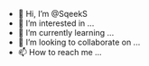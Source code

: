 - 👋 Hi, I’m @SqeekS
- 👀 I’m interested in ...
- 🌱 I’m currently learning ...
- 💞️ I’m looking to collaborate on ...
- 📫 How to reach me ...

<!---
SqeekS/SqeekS is a ✨ special ✨ repository because its `README.md` (this file) appears on your GitHub profile.
You can click the Preview link to take a look at your changes.
--->
